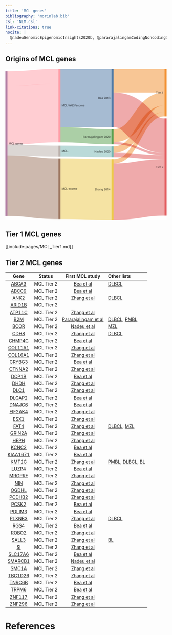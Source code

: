 ```yaml
---
title: 'MCL genes'
bibliography: 'morinlab.bib'
csl: 'NLM.csl'
link-citations: true
nocite: |
  @nadeuGenomicEpigenomicInsights2020b, @pararajalingamCodingNoncodingDrivers2020 @zhangGenomicLandscapeMantle2014, @beaLandscapeSomaticMutations2013, @wuGeneticHeterogeneityPrimary2016, @freemanMolecularDeterminantsOutcomes2022
---
```


## Origins of MCL genes

![](MCL_sankey1-1.svg)

## Tier 1 MCL genes

[[include:pages/MCL_Tier1.md]]


## Tier 2 MCL genes

|Gene|Status| First MCL study | Other lists |
|:-:|:-:|:---:|:----|
|[ABCA3](ABCA3)|MCL Tier 2|[Bea et al](papers/beaLandscapeSomaticMutations2013)|[DLBCL](DLBCL_genes)|
|[ABCC9](ABCC9)|MCL Tier 2|[Bea et al](papers/beaLandscapeSomaticMutations2013)||
|[ANK2](ANK2)|MCL Tier 2|[Zhang et al](papers/zhangGenomicLandscapeMantle2014)|[DLBCL](DLBCL_genes)|
|[ARID1B](ARID1B)|MCL Tier 2||
|[ATP11C](ATP11C)|MCL Tier 2|[Zhang et al](papers/zhangGenomicLandscapeMantle2014)||
|[B2M](B2M)|MCL Tier 2|[Pararajalingam et al](papers/pararajalingamCodingNoncodingDrivers2020)|[DLBCL](DLBCL_genes), [PMBL](PMBL_genes)|
|[BCOR](BCOR)|MCL Tier 2|[Nadeu et al](papers/nadeuGenomicEpigenomicInsights2020)|[MZL](MZL_genes)|
|[CDH8](CDH8)|MCL Tier 2|[Zhang et al](papers/zhangGenomicLandscapeMantle2014)|[DLBCL](DLBCL_genes)|
|[CHMP4C](CHMP4C)|MCL Tier 2|[Bea et al](papers/beaLandscapeSomaticMutations2013)||
|[COL11A1](COL11A1)|MCL Tier 2|[Zhang et al](papers/zhangGenomicLandscapeMantle2014)||
|[COL16A1](COL16A1)|MCL Tier 2|[Zhang et al](papers/zhangGenomicLandscapeMantle2014)||
|[CRYBG3](CRYBG3)|MCL Tier 2|[Bea et al](papers/beaLandscapeSomaticMutations2013)||
|[CTNNA2](CTNNA2)|MCL Tier 2|[Zhang et al](papers/zhangGenomicLandscapeMantle2014)||
|[DCP1B](DCP1B)|MCL Tier 2|[Bea et al](papers/beaLandscapeSomaticMutations2013)||
|[DHDH](DHDH)|MCL Tier 2|[Zhang et al](papers/zhangGenomicLandscapeMantle2014)||
|[DLC1](DLC1)|MCL Tier 2|[Zhang et al](papers/zhangGenomicLandscapeMantle2014)||
|[DLGAP2](DLGAP2)|MCL Tier 2|[Bea et al](papers/beaLandscapeSomaticMutations2013)||
|[DNAJC6](DNAJC6)|MCL Tier 2|[Bea et al](papers/beaLandscapeSomaticMutations2013)||
|[EIF2AK4](EIF2AK4)|MCL Tier 2|[Zhang et al](papers/zhangGenomicLandscapeMantle2014)||
|[ESX1](ESX1)|MCL Tier 2|[Zhang et al](papers/zhangGenomicLandscapeMantle2014)||
|[FAT4](FAT4)|MCL Tier 2|[Zhang et al](papers/zhangGenomicLandscapeMantle2014)|[DLBCL](DLBCL_genes), [MZL](MZL_genes)|
|[GRIN2A](GRIN2A)|MCL Tier 2|[Zhang et al](papers/zhangGenomicLandscapeMantle2014)||
|[HEPH](HEPH)|MCL Tier 2|[Zhang et al](papers/zhangGenomicLandscapeMantle2014)||
|[KCNC2](KCNC2)|MCL Tier 2|[Bea et al](papers/beaLandscapeSomaticMutations2013)||
|[KIAA1671](KIAA1671)|MCL Tier 2|[Bea et al](papers/beaLandscapeSomaticMutations2013)||
|[KMT2C](KMT2C)|MCL Tier 2|[Zhang et al](papers/zhangGenomicLandscapeMantle2014)|[PMBL](PMBL_genes), [DLBCL](DLBCL_genes), [BL](BL_genes) |
|[LUZP4](LUZP4)|MCL Tier 2|[Bea et al](papers/beaLandscapeSomaticMutations2013)||
|[MRGPRF](MRGPRF)|MCL Tier 2|[Zhang et al](papers/zhangGenomicLandscapeMantle2014)||
|[NIN](NIN)|MCL Tier 2|[Zhang et al](papers/zhangGenomicLandscapeMantle2014)||
|[OGDHL](OGDHL)|MCL Tier 2|[Zhang et al](papers/zhangGenomicLandscapeMantle2014)||
|[PCDHB2](PCDHB2)|MCL Tier 2|[Zhang et al](papers/zhangGenomicLandscapeMantle2014)||
|[PCSK2](PCSK2)|MCL Tier 2|[Bea et al](papers/beaLandscapeSomaticMutations2013)||
|[PDLIM3](PDLIM3)|MCL Tier 2|[Bea et al](papers/beaLandscapeSomaticMutations2013)||
|[PLXNB3](PLXNB3)|MCL Tier 2|[Zhang et al](papers/zhangGenomicLandscapeMantle2014)|[DLBCL](DLBCL_genes)|
|[RGS4](RGS4)|MCL Tier 2|[Bea et al](papers/beaLandscapeSomaticMutations2013)||
|[ROBO2](ROBO2)|MCL Tier 2|[Zhang et al](papers/zhangGenomicLandscapeMantle2014)||
|[SALL3](SALL3)|MCL Tier 2|[Zhang et al](papers/zhangGenomicLandscapeMantle2014)|[BL](BL_genes)|
|[SI](SI)|MCL Tier 2|[Zhang et al](papers/zhangGenomicLandscapeMantle2014)||
|[SLC17A6](SLC17A6)|MCL Tier 2|[Bea et al](papers/beaLandscapeSomaticMutations2013)||
|[SMARCB1](SMARCB1)|MCL Tier 2|[Nadeu et al](papers/nadeuGenomicEpigenomicInsights2020)||
|[SMC1A](SMC1A)|MCL Tier 2|[Zhang et al](papers/zhangGenomicLandscapeMantle2014)||
|[TBC1D26](TBC1D26)|MCL Tier 2|[Zhang et al](papers/zhangGenomicLandscapeMantle2014)||
|[TNRC6B](TNRC6B)|MCL Tier 2|[Bea et al](papers/beaLandscapeSomaticMutations2013)||
|[TRPM6](TRPM6)|MCL Tier 2|[Bea et al](papers/beaLandscapeSomaticMutations2013)||
|[ZNF117](ZNF117)|MCL Tier 2|[Zhang et al](papers/zhangGenomicLandscapeMantle2014)||
|[ZNF296](ZNF296)|MCL Tier 2|[Zhang et al](papers/zhangGenomicLandscapeMantle2014)||




# References
